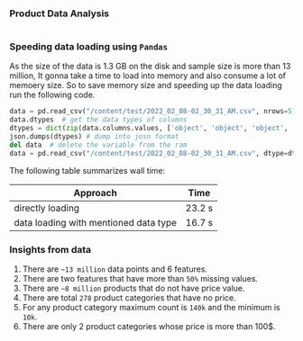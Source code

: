 ### Product Data Analysis


# 

### Speeding data loading using `Pandas`

As the size of the data is 1.3 GB on the disk and sample size is more than 13 million, It gonna take a time to load into memory and also consume a lot of memoery size. So to save memory size and speeding up the data loading run the following code.

```python
data = pd.read_csv("/content/test/2022_02_08-02_30_31_AM.csv", nrows=5)  #load only first 5 rows
data.dtypes  # get the data types of columns
dtypes = dict(zip(data.columns.values, ['object', 'object', 'object', 'object', 'object', 'object']))  # zip the data types and store into a vaiable
json.dumps(dtypes) # dump into josn format
del data  # delete the variable from the ram 
data = pd.read_csv("/content/test/2022_02_08-02_30_31_AM.csv", dtype=dtypes) # load whole dataset with data type parameter
```
The following table summarizes wall time:

| Approach | Time 
|------|------|
| directly loading | 23.2 s | 
| data loading with mentioned data type | 16.7 s | 


### Insights from data 

1. There are `~13 million` data points and 6 features.
2. There are two features that have more than `50%` missing values.
3. There are `~8 million` products that do not have price value.
4. There are total `278` product categories that have no price.
5. For any product  category maximum count is `140k` and the minimum is `10k`.
6. There are only 2 product categories whose price is more than 100$.
